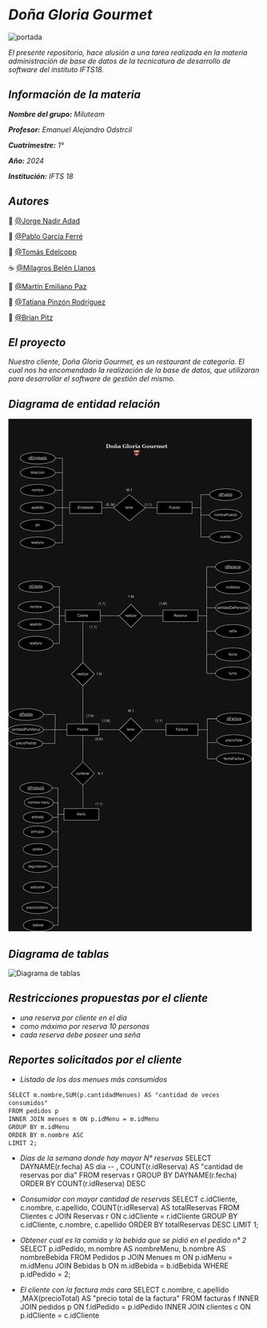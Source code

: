 # *Doña Gloria Gourmet*
![portada](Imágenes/cena.jpeg)

*El presente repositorio, hace alusión a una tarea realizada en la materia administración de base de datos de la tecnicatura de desarrollo de software del instituto IFTS18.*







## *Información de la materia*
**_Nombre del grupo:_** *Miluteam*

**_Profesor:_** *Emanuel Alejandro Odstrcil*

**_Cuatrimestre:_** *1°*

**_Año:_** *2024*

**_Institución:_** *IFTS 18* 






## *Autores*

:wine_glass: [@Jorge Nadir Adad](https://github.com/nadiradad)

:spaghetti: [@Pablo García Ferré](https://github.com/Pgarfer08)

:fork_and_knife: [@Tomás Edelcopp](https://github.com/tedelcopp)

:coffee: [@Milagros Belén Llanos](https://github.com/moonstone3798)

:pancakes: [@Martín Emiliano Paz](https://github.com/Martho1587)

:poultry_leg: [@Tatiana Pinzón Rodríguez](https://github.com/TatianaPinzonR)

:meat_on_bone: [@Brian Pitz](https://github.com/ElYabran)






## *El proyecto*
*Nuestro cliente, Doña Gloria Gourmet, es un restaurant de categoría. El cual nos ha encomendado la realización de la base de datos, que utilizaran para desarrollar el software de gestión del mismo.* 






## *Diagrama de entidad relación*

![DER](Imágenes/DER.png)





## *Diagrama de tablas*

![Diagrama de tablas](Imágenes/diagrama_de_tablas.png)






## *Restricciones propuestas por el cliente*
* *una reserva por cliente en el día* 
* *como máximo por reserva 10 personas*
* *cada reserva debe poseer una seña*





## *Reportes solicitados por el cliente*
* *Listado de los dos menues más consumidos* 
```
SELECT m.nombre,SUM(p.cantidadMenues) AS "cantidad de veces consumidos"
FROM pedidos p
INNER JOIN menues m ON p.idMenu = m.idMenu
GROUP BY m.idMenu
ORDER BY m.nombre ASC
LIMIT 2;
```
* *Dias de la semana donde hay mayor N° reservas*
SELECT DAYNAME(r.fecha) AS dia -- , COUNT(r.idReserva) AS "cantidad de reservas por dia"
FROM reservas r
GROUP BY DAYNAME(r.fecha)
ORDER BY COUNT(r.idReserva) DESC


* *Consumidor con mayor cantidad de reservas*
SELECT c.idCliente, c.nombre, c.apellido, COUNT(r.idReserva) AS totalReservas
FROM Clientes c
JOIN Reservas r ON c.idCliente = r.idCliente
GROUP BY c.idCliente, c.nombre, c.apellido
ORDER BY totalReservas DESC
LIMIT 1;

* *Obtener cual es la comida y la bebida que se pidió en el pedido n° 2*
SELECT p.idPedido, m.nombre AS nombreMenu, b.nombre AS nombreBebida
FROM Pedidos p
JOIN Menues m ON p.idMenu = m.idMenu
JOIN Bebidas b ON m.idBebida = b.idBebida
WHERE p.idPedido = 2;

* *El cliente con la factura más cara*
SELECT c.nombre, c.apellido ,MAX(precioTotal) AS "precio total de la factura"
FROM facturas f
INNER JOIN pedidos p ON f.idPedido = p.idPedido
INNER JOIN clientes c ON p.idCliente = c.idCliente
